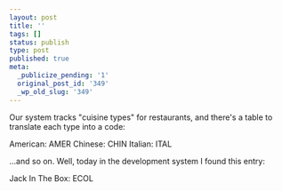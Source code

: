 ```yaml
---
layout: post
title: ''
tags: []
status: publish
type: post
published: true
meta:
  _publicize_pending: '1'
  original_post_id: '349'
  _wp_old_slug: '349'
---
```

Our system tracks "cuisine types" for restaurants, and there's a table to translate each type into a code:

American: AMER
Chinese: CHIN
Italian: ITAL

...and so on.  Well, today in the development system I found this entry:

Jack In The Box: ECOL
